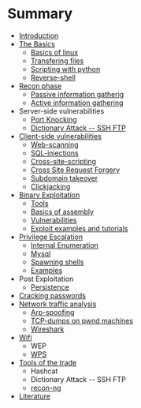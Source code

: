# Summary

* [Introduction](README.md)
* [The Basics](the_basics.md)
   * [Basics of linux](basics_of_linux.md)
   * [Transfering files](transfering_files.md)
   * [Scripting with python](scripting_with_python.md)
   * [Reverse-shell](reverse-shell.md)
* [Recon phase](scanning.md)
   * [Passive information gatherig](passive_information_gatherig.md)
   * [Active information gathering](active_information_gathering.md)
* Server-side vulnerabilities
   * [Port Knocking](port_knocking.md)
   * [Dictionary Attack -- SSH FTP](dictionary_attack_--_ssh_ftp.md)
* [Client-side vulnerabilities](web-services.md)
   * [Web-scanning](web-scanning.md)
   * [SQL-injections](sql-injections.md)
   * [Cross-site-scripting](cross-site-scripting.md)
   * [Cross Site Request Forgery](cross_site_request_forgery.md)
   * [Subdomain takeover](subdomain_takeover.md)
   * [Clickjacking](clickjacking.md)
* [Binary Exploitation](binary_exploitation2.md)
   * [Tools](tools.md)
   * [Basics of assembly](binary_exploitation.md)
   * [Vulnerabilities](vulnerabilities.md)
   * [Exploit examples and tutorials](exploit_examples_and_tutorials.md)
* [Privilege Escalation](privilege_escalation.md)
   * [Internal Enumeration](internal_enumeration.md)
   * [Mysql](mysql.md)
   * [Spawning shells](spawning_shells.md)
   * [Examples](examples.md)
* Post Exploitation
   * [Persistence](persistence.md)
* [Cracking passwords](cracking_passwords.md)
* [Network traffic analysis](network_traffic.md)
   * [Arp-spoofing](arp-spoofing.md)
   * [TCP-dumps on pwnd machines](tcp-dumps_on_pwnd_machines.md)
   * [Wireshark](wireshark.md)
* [Wifi](wifi.md)
   * WEP
   * [WPS](wps.md)
* [Tools of the trade](tools_of_the_trade.md)
   * Hashcat
   * Dictionary Attack -- SSH FTP
   * [recon-ng](recon-ng.md)
* [Literature](littearature.md)

